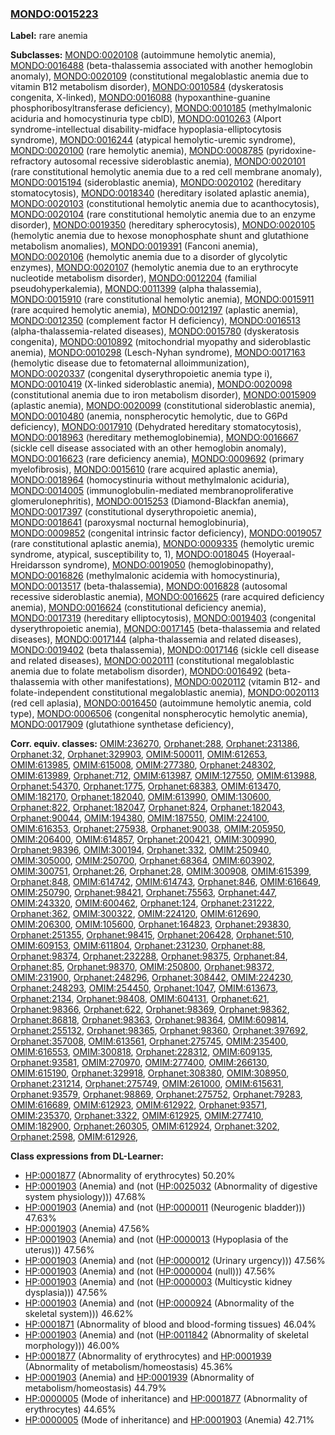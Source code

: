 
### [MONDO:0015223](http://purl.obolibrary.org/obo/MONDO_0015223)
**Label:** rare anemia

**Subclasses:** [MONDO:0020108](http://purl.obolibrary.org/obo/MONDO_0020108) (autoimmune hemolytic anemia), [MONDO:0016488](http://purl.obolibrary.org/obo/MONDO_0016488) (beta-thalassemia associated with another hemoglobin anomaly), [MONDO:0020109](http://purl.obolibrary.org/obo/MONDO_0020109) (constitutional megaloblastic anemia due to vitamin B12 metabolism disorder), [MONDO:0010584](http://purl.obolibrary.org/obo/MONDO_0010584) (dyskeratosis congenita, X-linked), [MONDO:0016088](http://purl.obolibrary.org/obo/MONDO_0016088) (hypoxanthine-guanine phosphoribosyltransferase deficiency), [MONDO:0010185](http://purl.obolibrary.org/obo/MONDO_0010185) (methylmalonic aciduria and homocystinuria type cblD), [MONDO:0010263](http://purl.obolibrary.org/obo/MONDO_0010263) (Alport syndrome-intellectual disability-midface hypoplasia-elliptocytosis syndrome), [MONDO:0016244](http://purl.obolibrary.org/obo/MONDO_0016244) (atypical hemolytic-uremic syndrome), [MONDO:0020100](http://purl.obolibrary.org/obo/MONDO_0020100) (rare hemolytic anemia), [MONDO:0008785](http://purl.obolibrary.org/obo/MONDO_0008785) (pyridoxine-refractory autosomal recessive sideroblastic anemia), [MONDO:0020101](http://purl.obolibrary.org/obo/MONDO_0020101) (rare constitutional hemolytic anemia due to a red cell membrane anomaly), [MONDO:0015194](http://purl.obolibrary.org/obo/MONDO_0015194) (sideroblastic anemia), [MONDO:0020102](http://purl.obolibrary.org/obo/MONDO_0020102) (hereditary stomatocytosis), [MONDO:0018340](http://purl.obolibrary.org/obo/MONDO_0018340) (hereditary isolated aplastic anemia), [MONDO:0020103](http://purl.obolibrary.org/obo/MONDO_0020103) (constitutional hemolytic anemia due to acanthocytosis), [MONDO:0020104](http://purl.obolibrary.org/obo/MONDO_0020104) (rare constitutional hemolytic anemia due to an enzyme disorder), [MONDO:0019350](http://purl.obolibrary.org/obo/MONDO_0019350) (hereditary spherocytosis), [MONDO:0020105](http://purl.obolibrary.org/obo/MONDO_0020105) (hemolytic anemia due to hexose monophosphate shunt and glutathione metabolism anomalies), [MONDO:0019391](http://purl.obolibrary.org/obo/MONDO_0019391) (Fanconi anemia), [MONDO:0020106](http://purl.obolibrary.org/obo/MONDO_0020106) (hemolytic anemia due to a disorder of glycolytic enzymes), [MONDO:0020107](http://purl.obolibrary.org/obo/MONDO_0020107) (hemolytic anemia due to an erythrocyte nucleotide metabolism disorder), [MONDO:0012204](http://purl.obolibrary.org/obo/MONDO_0012204) (familial pseudohyperkalemia), [MONDO:0011399](http://purl.obolibrary.org/obo/MONDO_0011399) (alpha thalassemia), [MONDO:0015910](http://purl.obolibrary.org/obo/MONDO_0015910) (rare constitutional hemolytic anemia), [MONDO:0015911](http://purl.obolibrary.org/obo/MONDO_0015911) (rare acquired hemolytic anemia), [MONDO:0012197](http://purl.obolibrary.org/obo/MONDO_0012197) (aplastic anemia), [MONDO:0012350](http://purl.obolibrary.org/obo/MONDO_0012350) (complement factor H deficiency), [MONDO:0016513](http://purl.obolibrary.org/obo/MONDO_0016513) (alpha-thalassemia-related diseases), [MONDO:0015780](http://purl.obolibrary.org/obo/MONDO_0015780) (dyskeratosis congenita), [MONDO:0010892](http://purl.obolibrary.org/obo/MONDO_0010892) (mitochondrial myopathy and sideroblastic anemia), [MONDO:0010298](http://purl.obolibrary.org/obo/MONDO_0010298) (Lesch-Nyhan syndrome), [MONDO:0017163](http://purl.obolibrary.org/obo/MONDO_0017163) (hemolytic disease due to fetomaternal alloimmunization), [MONDO:0020337](http://purl.obolibrary.org/obo/MONDO_0020337) (congenital dyserythropoietic anemia type i), [MONDO:0010419](http://purl.obolibrary.org/obo/MONDO_0010419) (X-linked sideroblastic anemia), [MONDO:0020098](http://purl.obolibrary.org/obo/MONDO_0020098) (constitutional anemia due to iron metabolism disorder), [MONDO:0015909](http://purl.obolibrary.org/obo/MONDO_0015909) (aplastic anemia), [MONDO:0020099](http://purl.obolibrary.org/obo/MONDO_0020099) (constitutional sideroblastic anemia), [MONDO:0010480](http://purl.obolibrary.org/obo/MONDO_0010480) (anemia, nonspherocytic hemolytic, due to G6Pd deficiency), [MONDO:0017910](http://purl.obolibrary.org/obo/MONDO_0017910) (Dehydrated hereditary stomatocytosis), [MONDO:0018963](http://purl.obolibrary.org/obo/MONDO_0018963) (hereditary methemoglobinemia), [MONDO:0016667](http://purl.obolibrary.org/obo/MONDO_0016667) (sickle cell disease associated with an other hemoglobin anomaly), [MONDO:0016623](http://purl.obolibrary.org/obo/MONDO_0016623) (rare deficiency anemia), [MONDO:0009692](http://purl.obolibrary.org/obo/MONDO_0009692) (primary myelofibrosis), [MONDO:0015610](http://purl.obolibrary.org/obo/MONDO_0015610) (rare acquired aplastic anemia), [MONDO:0018964](http://purl.obolibrary.org/obo/MONDO_0018964) (homocystinuria without methylmalonic aciduria), [MONDO:0014005](http://purl.obolibrary.org/obo/MONDO_0014005) (immunoglobulin-mediated membranoproliferative glomerulonephritis), [MONDO:0015253](http://purl.obolibrary.org/obo/MONDO_0015253) (Diamond-Blackfan anemia), [MONDO:0017397](http://purl.obolibrary.org/obo/MONDO_0017397) (constitutional dyserythropoietic anemia), [MONDO:0018641](http://purl.obolibrary.org/obo/MONDO_0018641) (paroxysmal nocturnal hemoglobinuria), [MONDO:0009852](http://purl.obolibrary.org/obo/MONDO_0009852) (congenital intrinsic factor deficiency), [MONDO:0019057](http://purl.obolibrary.org/obo/MONDO_0019057) (rare constitutional aplastic anemia), [MONDO:0009335](http://purl.obolibrary.org/obo/MONDO_0009335) (hemolytic uremic syndrome, atypical, susceptibility to, 1), [MONDO:0018045](http://purl.obolibrary.org/obo/MONDO_0018045) (Hoyeraal-Hreidarsson syndrome), [MONDO:0019050](http://purl.obolibrary.org/obo/MONDO_0019050) (hemoglobinopathy), [MONDO:0016826](http://purl.obolibrary.org/obo/MONDO_0016826) (methylmalonic acidemia with homocystinuria), [MONDO:0013517](http://purl.obolibrary.org/obo/MONDO_0013517) (beta-thalassemia), [MONDO:0016828](http://purl.obolibrary.org/obo/MONDO_0016828) (autosomal recessive sideroblastic anemia), [MONDO:0016625](http://purl.obolibrary.org/obo/MONDO_0016625) (rare acquired deficiency anemia), [MONDO:0016624](http://purl.obolibrary.org/obo/MONDO_0016624) (constitutional deficiency anemia), [MONDO:0017319](http://purl.obolibrary.org/obo/MONDO_0017319) (hereditary elliptocytosis), [MONDO:0019403](http://purl.obolibrary.org/obo/MONDO_0019403) (congenital dyserythropoietic anemia), [MONDO:0017145](http://purl.obolibrary.org/obo/MONDO_0017145) (beta-thalassemia and related diseases), [MONDO:0017144](http://purl.obolibrary.org/obo/MONDO_0017144) (alpha-thalassemia and related diseases), [MONDO:0019402](http://purl.obolibrary.org/obo/MONDO_0019402) (beta thalassemia), [MONDO:0017146](http://purl.obolibrary.org/obo/MONDO_0017146) (sickle cell disease and related diseases), [MONDO:0020111](http://purl.obolibrary.org/obo/MONDO_0020111) (constitutional megaloblastic anemia due to folate metabolism disorder), [MONDO:0016492](http://purl.obolibrary.org/obo/MONDO_0016492) (beta-thalassemia with other manifestations), [MONDO:0020112](http://purl.obolibrary.org/obo/MONDO_0020112) (vitamin B12- and folate-independent constitutional megaloblastic anemia), [MONDO:0020113](http://purl.obolibrary.org/obo/MONDO_0020113) (red cell aplasia), [MONDO:0016450](http://purl.obolibrary.org/obo/MONDO_0016450) (autoimmune hemolytic anemia, cold type), [MONDO:0006506](http://purl.obolibrary.org/obo/MONDO_0006506) (congenital nonspherocytic hemolytic anemia), [MONDO:0017909](http://purl.obolibrary.org/obo/MONDO_0017909) (glutathione synthetase deficiency), 

**Corr. equiv. classes:** [OMIM:236270](http://purl.obolibrary.org/obo/OMIM_236270), [Orphanet:288](http://www.orpha.net/ORDO/Orphanet_288), [Orphanet:231386](http://www.orpha.net/ORDO/Orphanet_231386), [Orphanet:32](http://www.orpha.net/ORDO/Orphanet_32), [Orphanet:329903](http://www.orpha.net/ORDO/Orphanet_329903), [OMIM:500011](http://purl.obolibrary.org/obo/OMIM_500011), [OMIM:612653](http://purl.obolibrary.org/obo/OMIM_612653), [OMIM:613985](http://purl.obolibrary.org/obo/OMIM_613985), [OMIM:615008](http://purl.obolibrary.org/obo/OMIM_615008), [OMIM:277380](http://purl.obolibrary.org/obo/OMIM_277380), [Orphanet:248302](http://www.orpha.net/ORDO/Orphanet_248302), [OMIM:613989](http://purl.obolibrary.org/obo/OMIM_613989), [Orphanet:712](http://www.orpha.net/ORDO/Orphanet_712), [OMIM:613987](http://purl.obolibrary.org/obo/OMIM_613987), [OMIM:127550](http://purl.obolibrary.org/obo/OMIM_127550), [OMIM:613988](http://purl.obolibrary.org/obo/OMIM_613988), [Orphanet:54370](http://www.orpha.net/ORDO/Orphanet_54370), [Orphanet:1775](http://www.orpha.net/ORDO/Orphanet_1775), [Orphanet:68383](http://www.orpha.net/ORDO/Orphanet_68383), [OMIM:613470](http://purl.obolibrary.org/obo/OMIM_613470), [OMIM:182170](http://purl.obolibrary.org/obo/OMIM_182170), [Orphanet:182040](http://www.orpha.net/ORDO/Orphanet_182040), [OMIM:613990](http://purl.obolibrary.org/obo/OMIM_613990), [OMIM:130600](http://purl.obolibrary.org/obo/OMIM_130600), [Orphanet:822](http://www.orpha.net/ORDO/Orphanet_822), [Orphanet:182047](http://www.orpha.net/ORDO/Orphanet_182047), [Orphanet:824](http://www.orpha.net/ORDO/Orphanet_824), [Orphanet:182043](http://www.orpha.net/ORDO/Orphanet_182043), [Orphanet:90044](http://www.orpha.net/ORDO/Orphanet_90044), [OMIM:194380](http://purl.obolibrary.org/obo/OMIM_194380), [OMIM:187550](http://purl.obolibrary.org/obo/OMIM_187550), [OMIM:224100](http://purl.obolibrary.org/obo/OMIM_224100), [OMIM:616353](http://purl.obolibrary.org/obo/OMIM_616353), [Orphanet:275938](http://www.orpha.net/ORDO/Orphanet_275938), [Orphanet:90038](http://www.orpha.net/ORDO/Orphanet_90038), [OMIM:205950](http://purl.obolibrary.org/obo/OMIM_205950), [OMIM:206400](http://purl.obolibrary.org/obo/OMIM_206400), [OMIM:614857](http://purl.obolibrary.org/obo/OMIM_614857), [Orphanet:200421](http://www.orpha.net/ORDO/Orphanet_200421), [OMIM:300990](http://purl.obolibrary.org/obo/OMIM_300990), [Orphanet:98396](http://www.orpha.net/ORDO/Orphanet_98396), [OMIM:300194](http://purl.obolibrary.org/obo/OMIM_300194), [Orphanet:332](http://www.orpha.net/ORDO/Orphanet_332), [OMIM:250940](http://purl.obolibrary.org/obo/OMIM_250940), [OMIM:305000](http://purl.obolibrary.org/obo/OMIM_305000), [OMIM:250700](http://purl.obolibrary.org/obo/OMIM_250700), [Orphanet:68364](http://www.orpha.net/ORDO/Orphanet_68364), [OMIM:603902](http://purl.obolibrary.org/obo/OMIM_603902), [OMIM:300751](http://purl.obolibrary.org/obo/OMIM_300751), [Orphanet:26](http://www.orpha.net/ORDO/Orphanet_26), [Orphanet:28](http://www.orpha.net/ORDO/Orphanet_28), [OMIM:300908](http://purl.obolibrary.org/obo/OMIM_300908), [OMIM:615399](http://purl.obolibrary.org/obo/OMIM_615399), [Orphanet:848](http://www.orpha.net/ORDO/Orphanet_848), [OMIM:614742](http://purl.obolibrary.org/obo/OMIM_614742), [OMIM:614743](http://purl.obolibrary.org/obo/OMIM_614743), [Orphanet:846](http://www.orpha.net/ORDO/Orphanet_846), [OMIM:616649](http://purl.obolibrary.org/obo/OMIM_616649), [OMIM:250790](http://purl.obolibrary.org/obo/OMIM_250790), [Orphanet:98421](http://www.orpha.net/ORDO/Orphanet_98421), [Orphanet:75563](http://www.orpha.net/ORDO/Orphanet_75563), [Orphanet:447](http://www.orpha.net/ORDO/Orphanet_447), [OMIM:243320](http://purl.obolibrary.org/obo/OMIM_243320), [OMIM:600462](http://purl.obolibrary.org/obo/OMIM_600462), [Orphanet:124](http://www.orpha.net/ORDO/Orphanet_124), [Orphanet:231222](http://www.orpha.net/ORDO/Orphanet_231222), [Orphanet:362](http://www.orpha.net/ORDO/Orphanet_362), [OMIM:300322](http://purl.obolibrary.org/obo/OMIM_300322), [OMIM:224120](http://purl.obolibrary.org/obo/OMIM_224120), [OMIM:612690](http://purl.obolibrary.org/obo/OMIM_612690), [OMIM:206300](http://purl.obolibrary.org/obo/OMIM_206300), [OMIM:105600](http://purl.obolibrary.org/obo/OMIM_105600), [Orphanet:164823](http://www.orpha.net/ORDO/Orphanet_164823), [Orphanet:293830](http://www.orpha.net/ORDO/Orphanet_293830), [Orphanet:251355](http://www.orpha.net/ORDO/Orphanet_251355), [Orphanet:98415](http://www.orpha.net/ORDO/Orphanet_98415), [Orphanet:206428](http://www.orpha.net/ORDO/Orphanet_206428), [Orphanet:510](http://www.orpha.net/ORDO/Orphanet_510), [OMIM:609153](http://purl.obolibrary.org/obo/OMIM_609153), [OMIM:611804](http://purl.obolibrary.org/obo/OMIM_611804), [Orphanet:231230](http://www.orpha.net/ORDO/Orphanet_231230), [Orphanet:88](http://www.orpha.net/ORDO/Orphanet_88), [Orphanet:98374](http://www.orpha.net/ORDO/Orphanet_98374), [Orphanet:232288](http://www.orpha.net/ORDO/Orphanet_232288), [Orphanet:98375](http://www.orpha.net/ORDO/Orphanet_98375), [Orphanet:84](http://www.orpha.net/ORDO/Orphanet_84), [Orphanet:85](http://www.orpha.net/ORDO/Orphanet_85), [Orphanet:98370](http://www.orpha.net/ORDO/Orphanet_98370), [OMIM:250800](http://purl.obolibrary.org/obo/OMIM_250800), [Orphanet:98372](http://www.orpha.net/ORDO/Orphanet_98372), [OMIM:231900](http://purl.obolibrary.org/obo/OMIM_231900), [Orphanet:248296](http://www.orpha.net/ORDO/Orphanet_248296), [Orphanet:308442](http://www.orpha.net/ORDO/Orphanet_308442), [OMIM:224230](http://purl.obolibrary.org/obo/OMIM_224230), [Orphanet:248293](http://www.orpha.net/ORDO/Orphanet_248293), [OMIM:254450](http://purl.obolibrary.org/obo/OMIM_254450), [Orphanet:1047](http://www.orpha.net/ORDO/Orphanet_1047), [OMIM:613673](http://purl.obolibrary.org/obo/OMIM_613673), [Orphanet:2134](http://www.orpha.net/ORDO/Orphanet_2134), [Orphanet:98408](http://www.orpha.net/ORDO/Orphanet_98408), [OMIM:604131](http://purl.obolibrary.org/obo/OMIM_604131), [Orphanet:621](http://www.orpha.net/ORDO/Orphanet_621), [Orphanet:98366](http://www.orpha.net/ORDO/Orphanet_98366), [Orphanet:622](http://www.orpha.net/ORDO/Orphanet_622), [Orphanet:98369](http://www.orpha.net/ORDO/Orphanet_98369), [Orphanet:98362](http://www.orpha.net/ORDO/Orphanet_98362), [Orphanet:86818](http://www.orpha.net/ORDO/Orphanet_86818), [Orphanet:98363](http://www.orpha.net/ORDO/Orphanet_98363), [Orphanet:98364](http://www.orpha.net/ORDO/Orphanet_98364), [OMIM:609814](http://purl.obolibrary.org/obo/OMIM_609814), [Orphanet:255132](http://www.orpha.net/ORDO/Orphanet_255132), [Orphanet:98365](http://www.orpha.net/ORDO/Orphanet_98365), [Orphanet:98360](http://www.orpha.net/ORDO/Orphanet_98360), [Orphanet:397692](http://www.orpha.net/ORDO/Orphanet_397692), [Orphanet:357008](http://www.orpha.net/ORDO/Orphanet_357008), [OMIM:613561](http://purl.obolibrary.org/obo/OMIM_613561), [Orphanet:275745](http://www.orpha.net/ORDO/Orphanet_275745), [OMIM:235400](http://purl.obolibrary.org/obo/OMIM_235400), [OMIM:616553](http://purl.obolibrary.org/obo/OMIM_616553), [OMIM:300818](http://purl.obolibrary.org/obo/OMIM_300818), [Orphanet:228312](http://www.orpha.net/ORDO/Orphanet_228312), [OMIM:609135](http://purl.obolibrary.org/obo/OMIM_609135), [Orphanet:93581](http://www.orpha.net/ORDO/Orphanet_93581), [OMIM:270970](http://purl.obolibrary.org/obo/OMIM_270970), [OMIM:277400](http://purl.obolibrary.org/obo/OMIM_277400), [OMIM:266130](http://purl.obolibrary.org/obo/OMIM_266130), [OMIM:615190](http://purl.obolibrary.org/obo/OMIM_615190), [Orphanet:329918](http://www.orpha.net/ORDO/Orphanet_329918), [Orphanet:308380](http://www.orpha.net/ORDO/Orphanet_308380), [OMIM:308950](http://purl.obolibrary.org/obo/OMIM_308950), [Orphanet:231214](http://www.orpha.net/ORDO/Orphanet_231214), [Orphanet:275749](http://www.orpha.net/ORDO/Orphanet_275749), [OMIM:261000](http://purl.obolibrary.org/obo/OMIM_261000), [OMIM:615631](http://purl.obolibrary.org/obo/OMIM_615631), [Orphanet:93579](http://www.orpha.net/ORDO/Orphanet_93579), [Orphanet:98869](http://www.orpha.net/ORDO/Orphanet_98869), [Orphanet:275752](http://www.orpha.net/ORDO/Orphanet_275752), [Orphanet:79283](http://www.orpha.net/ORDO/Orphanet_79283), [OMIM:616689](http://purl.obolibrary.org/obo/OMIM_616689), [OMIM:612923](http://purl.obolibrary.org/obo/OMIM_612923), [OMIM:612922](http://purl.obolibrary.org/obo/OMIM_612922), [Orphanet:93571](http://www.orpha.net/ORDO/Orphanet_93571), [OMIM:235370](http://purl.obolibrary.org/obo/OMIM_235370), [Orphanet:3322](http://www.orpha.net/ORDO/Orphanet_3322), [OMIM:612925](http://purl.obolibrary.org/obo/OMIM_612925), [OMIM:277410](http://purl.obolibrary.org/obo/OMIM_277410), [OMIM:182900](http://purl.obolibrary.org/obo/OMIM_182900), [Orphanet:260305](http://www.orpha.net/ORDO/Orphanet_260305), [OMIM:612924](http://purl.obolibrary.org/obo/OMIM_612924), [Orphanet:3202](http://www.orpha.net/ORDO/Orphanet_3202), [Orphanet:2598](http://www.orpha.net/ORDO/Orphanet_2598), [OMIM:612926](http://purl.obolibrary.org/obo/OMIM_612926), 

**Class expressions from DL-Learner:**

- [HP:0001877](http://purl.obolibrary.org/obo/HP_0001877) (Abnormality of erythrocytes) 50.20%
- [HP:0001903](http://purl.obolibrary.org/obo/HP_0001903) (Anemia) and (not ([HP:0025032](http://purl.obolibrary.org/obo/HP_0025032) (Abnormality of digestive system physiology))) 47.68%
- [HP:0001903](http://purl.obolibrary.org/obo/HP_0001903) (Anemia) and (not ([HP:0000011](http://purl.obolibrary.org/obo/HP_0000011) (Neurogenic bladder))) 47.63%
- [HP:0001903](http://purl.obolibrary.org/obo/HP_0001903) (Anemia) 47.56%
- [HP:0001903](http://purl.obolibrary.org/obo/HP_0001903) (Anemia) and (not ([HP:0000013](http://purl.obolibrary.org/obo/HP_0000013) (Hypoplasia of the uterus))) 47.56%
- [HP:0001903](http://purl.obolibrary.org/obo/HP_0001903) (Anemia) and (not ([HP:0000012](http://purl.obolibrary.org/obo/HP_0000012) (Urinary urgency))) 47.56%
- [HP:0001903](http://purl.obolibrary.org/obo/HP_0001903) (Anemia) and (not ([HP:0000004](http://purl.obolibrary.org/obo/HP_0000004) (null))) 47.56%
- [HP:0001903](http://purl.obolibrary.org/obo/HP_0001903) (Anemia) and (not ([HP:0000003](http://purl.obolibrary.org/obo/HP_0000003) (Multicystic kidney dysplasia))) 47.56%
- [HP:0001903](http://purl.obolibrary.org/obo/HP_0001903) (Anemia) and (not ([HP:0000924](http://purl.obolibrary.org/obo/HP_0000924) (Abnormality of the skeletal system))) 46.62%
- [HP:0001871](http://purl.obolibrary.org/obo/HP_0001871) (Abnormality of blood and blood-forming tissues) 46.04%
- [HP:0001903](http://purl.obolibrary.org/obo/HP_0001903) (Anemia) and (not ([HP:0011842](http://purl.obolibrary.org/obo/HP_0011842) (Abnormality of skeletal morphology))) 46.00%
- [HP:0001877](http://purl.obolibrary.org/obo/HP_0001877) (Abnormality of erythrocytes) and [HP:0001939](http://purl.obolibrary.org/obo/HP_0001939) (Abnormality of metabolism/homeostasis) 45.36%
- [HP:0001903](http://purl.obolibrary.org/obo/HP_0001903) (Anemia) and [HP:0001939](http://purl.obolibrary.org/obo/HP_0001939) (Abnormality of metabolism/homeostasis) 44.79%
- [HP:0000005](http://purl.obolibrary.org/obo/HP_0000005) (Mode of inheritance) and [HP:0001877](http://purl.obolibrary.org/obo/HP_0001877) (Abnormality of erythrocytes) 44.65%
- [HP:0000005](http://purl.obolibrary.org/obo/HP_0000005) (Mode of inheritance) and [HP:0001903](http://purl.obolibrary.org/obo/HP_0001903) (Anemia) 42.71%


